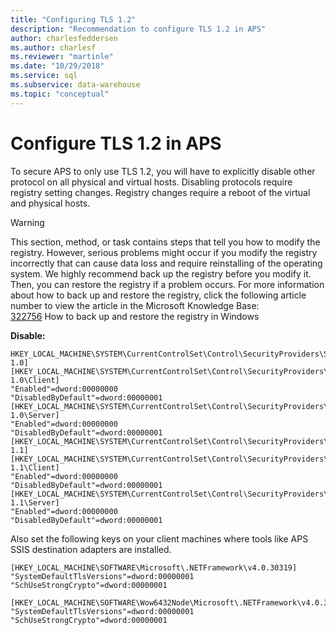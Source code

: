 ```yaml
---
title: "Configuring TLS 1.2"
description: "Recommendation to configure TLS 1.2 in APS"
author: charlesfeddersen
ms.author: charlesf
ms.reviewer: "martinle"
ms.date: "10/29/2018"
ms.service: sql
ms.subservice: data-warehouse
ms.topic: "conceptual"
---
```


# Configure TLS 1.2 in APS

To secure APS to only use TLS 1.2, you will have to explicitly disable other protocol on all physical and virtual hosts. Disabling protocols require registry setting changes. Registry changes require a reboot of the virtual and physical hosts.

> [!WARNING]
> This section, method, or task contains steps that tell you how to modify the registry. However, serious problems might occur if you modify the registry incorrectly that can cause data loss and require reinstalling of the operating system. We highly recommend back up the registry before you modify it. Then, you can restore the registry if a problem occurs. For more information about how to back up and restore the registry, click the following article number to view the article in the Microsoft Knowledge Base:<br>
[322756](https://support.microsoft.com/help/322756) How to back up and restore the registry in Windows

**Disable:**
```
HKEY_LOCAL_MACHINE\SYSTEM\CurrentControlSet\Control\SecurityProviders\SCHANNEL\Protocols\TLS 1.0]
[HKEY_LOCAL_MACHINE\SYSTEM\CurrentControlSet\Control\SecurityProviders\SCHANNEL\Protocols\TLS 1.0\Client]
"Enabled"=dword:00000000
"DisabledByDefault"=dword:00000001
[HKEY_LOCAL_MACHINE\SYSTEM\CurrentControlSet\Control\SecurityProviders\SCHANNEL\Protocols\TLS 1.0\Server]
"Enabled"=dword:00000000
"DisabledByDefault"=dword:00000001
[HKEY_LOCAL_MACHINE\SYSTEM\CurrentControlSet\Control\SecurityProviders\SCHANNEL\Protocols\TLS 1.1]
[HKEY_LOCAL_MACHINE\SYSTEM\CurrentControlSet\Control\SecurityProviders\SCHANNEL\Protocols\TLS 1.1\Client]
"Enabled"=dword:00000000
"DisabledByDefault"=dword:00000001
[HKEY_LOCAL_MACHINE\SYSTEM\CurrentControlSet\Control\SecurityProviders\SCHANNEL\Protocols\TLS 1.1\Server]
"Enabled"=dword:00000000
"DisabledByDefault"=dword:00000001
```

Also set the following keys on your client machines where tools like APS SSIS destination adapters are installed.
```
[HKEY_LOCAL_MACHINE\SOFTWARE\Microsoft\.NETFramework\v4.0.30319]
"SystemDefaultTlsVersions"=dword:00000001
"SchUseStrongCrypto"=dword:00000001

[HKEY_LOCAL_MACHINE\SOFTWARE\Wow6432Node\Microsoft\.NETFramework\v4.0.30319]
"SystemDefaultTlsVersions"=dword:00000001
"SchUseStrongCrypto"=dword:00000001 
```



